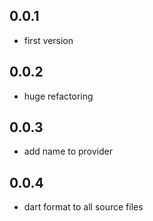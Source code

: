 ## 0.0.1

* first version

## 0.0.2

* huge refactoring

## 0.0.3

* add name to provider

## 0.0.4

* dart format to all source files